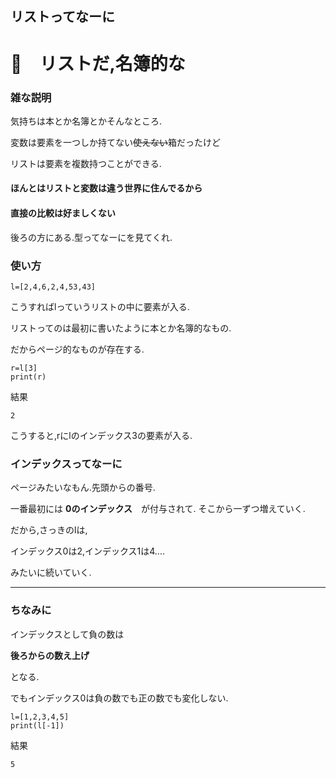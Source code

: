 ## リストってなーに

# 📒　リストだ,名簿的な

### 雑な説明
気持ちは本とか名簿とかそんなところ.

変数は要素を一つしか持てない~~使えない~~箱だったけど

リストは要素を複数持つことができる.

#### ほんとはリストと変数は違う世界に住んでるから

#### 直接の比較は好ましくない
後ろの方にある.型ってなーにを見てくれ.
### 使い方
```Python3
l=[2,4,6,2,4,53,43]
```

こうすればlっていうリストの中に要素が入る.

リストってのは最初に書いたように本とか名簿的なもの.

だからページ的なものが存在する.

```Python3
r=l[3]
print(r)
```
結果
```
2
```
こうすると,rにlのインデックス3の要素が入る.

### インデックスってなーに
ページみたいなもん.先頭からの番号.

一番最初には __0のインデックス__　が付与されて.
そこから一ずつ増えていく.


だから,さっきのlは,

インデックス0は2,インデックス1は4....

みたいに続いていく.
___

### ちなみに

インデックスとして負の数は

__後ろからの数え上げ__

となる.

でもインデックス0は負の数でも正の数でも変化しない.

```
l=[1,2,3,4,5]
print(l[-1])
```
結果
```
5
```
